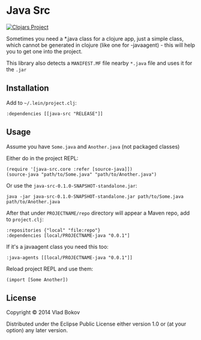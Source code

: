 # Java Src

[![Clojars Project](http://clojars.org/java-src/latest-version.svg)](http://clojars.org/java-src)

Sometimes you need a *.java class for a clojure app, just a simple class,
which cannot be generated in clojure (like one for -javaagent) - this will
help you to get one into the project.

This library also detects a `MANIFEST.MF` file nearby `*.java` file and uses it
for the `.jar`

## Installation

Add to `~/.lein/project.clj`:

    :dependencies [[java-src "RELEASE"]]

## Usage

Assume you have `Some.java` and `Another.java` (not packaged classes)

Either do in the project REPL:

    (require '[java-src.core :refer [source-java]])
    (source-java "path/to/Some.java" "path/to/Another.java")

Or use the `java-src-0.1.0-SNAPSHOT-standalone.jar`:

    java -jar java-src-0.1.0-SNAPSHOT-standalone.jar path/to/Some.java path/to/Another.java

After that under `PROJECTNAME/repo` directory will appear a Maven repo, add to `project.clj`:

    :repositories {"local" "file:repo"}
    :dependencies [local/PROJECTNAME-java "0.0.1"]

If it's a javaagent class you need this too:

    :java-agents [[local/PROJECTNAME-java "0.0.1"]]

Reload project REPL and use them:

    (import [Some Another])

## License

Copyright © 2014 Vlad Bokov

Distributed under the Eclipse Public License either version 1.0 or (at
your option) any later version.
